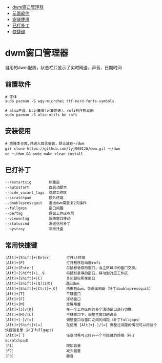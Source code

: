 <!-- markdown-toc GFM -->

* [dwm窗口管理器](#dwm窗口管理器)
* [前置软件](#前置软件)
* [安装使用](#安装使用)
* [已打补丁](#已打补丁)
* [快捷键](#快捷键)

<!-- markdown-toc -->

# dwm窗口管理器
自用的dwm配置，状态栏只显示了实时网速、声音、日期时间
## 前置软件
```shell
# 字体
sudo pacman -S wqy-microhei ttf-nerd-fonts-symbols

# alsa声音、bc计算器(计算网速)、rofi程序启动器
sudo pacman -S alsa-utils bc rofi
```

## 安装使用
```shell
# 克隆本仓库,并进入目录安装，默认放在~/dwm
git clone https://github.com/lyj900126/dwm.git ～/dwm
cd ～/dwm && sudo make clean install
```

## 已打补丁
```
--restartsig        热重启
--autostart         自启动脚本
--hide_vacant_tags  隐藏工作区
--scratchpad        额外终端
--doublepressquit   退出dwm需重复2次操作
--fullgaps          窗口间距
--pertag            保留工作区布局
--viewontag         跟随窗口移动
--statuscmd         发送信号补丁
--systray           系统托盘
```

## 常用快捷键
```
[Alt]+[Shift]+[Enter]       打开st终端
[Alt]+[P]                   打开程序启动器rofi
[Alt]+[Enter]               将鼠标悬停的窗口，与主区域中的窗口交换。
[Alt]+[Shift]+1..9          将鼠标悬停的窗口，移动到对应工作区
[Alt]+[Shift]+[C]           关闭鼠标所在窗口
[Alt]+[Shift]+[Q](2次)      退出dwm
[Alt]+[Shift]+[Ctrl]+[Q]    热重启dwm，免退出刷新（补丁doublepressquit）
[Alt]+[T]                   平铺窗口
[Alt]+[F]                   浮动窗口
[Alt]+[M]                   全屏堆叠
[Alt]+[J]/[K]               在一个工作区内的多个活动窗口进行切换
[Alt]+[H]/[L]               平铺窗口下，调整主窗口的占比
[Alt]+[-]/[=]               调整窗口与窗口之间的间距（补丁fullgaps）
[Alt]+[Shift]+[=]           在使用 [Alt]+[-]/[=] 调整过间距的情况可以用这个快捷键复原（补丁fullgaps）
[Alt]+[`]                   任意时候可以打开一个可隐藏的终端（补丁scratchpad）
[F1]                        增加音量
[F2]                        减少音量
[F3]                        静音

```
